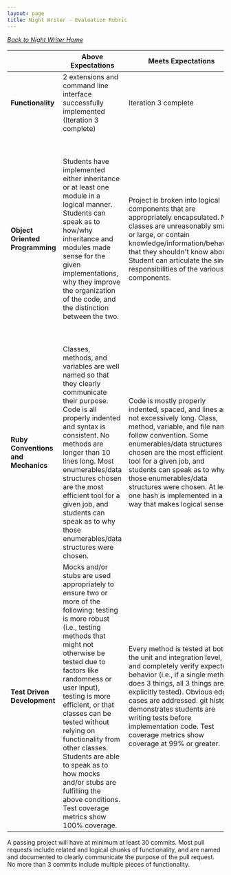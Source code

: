 ```yaml
---
layout: page
title: Night Writer - Evaluation Rubric
---
```


_[Back to Night Writer Home](./index)_

<br> | **Above Expectations** | **Meets Expectations** | **Below Expectations** | **Well Below Expectations**  
-- | --- | --- | --- | ---
**Functionality** | 2 extensions and command line interface successfully implemented (Iteration 3 complete) | Iteration 3 complete | Iteration 2 complete, but iteration 3 not complete | Iteration 2 not complete
**Object Oriented Programming** | Students have implemented either inheritance or at least one module in a logical manner.  Students can speak as to how/why inheritance and modules made sense for the given implementations, why they improve the organization of the code, and the distinction between the two. | Project is broken into logical components that are appropriately encapsulated. No classes are unreasonably small or large, or contain knowledge/information/behavior that they shouldn't know about.  Student can articulate the single responsibilities of the various components. | Students can clearly identify the responsibility of each class that they created and the methods that they wrote. Students are able to describe why they have organized their code in the way they did. Project may have too many or too few classes, or include knowledge/information/behavior that isn't necessary for a given class to know.  Student cannot articulate single responsiblities, or code does not demonstrate adherence to the described single responsiblities. | Students have difficulty explaining the reason they have organized their code in the way that they did. They may have few files that seem to be doing the vast majority of the work in the project, and have not drawn clear lines between the responsibilities of different classes they have created.
**Ruby Conventions and Mechanics** | Classes, methods, and variables are well named so that they clearly communicate their purpose. Code is all properly indented and syntax is consistent. No methods are longer than 10 lines long. Most enumerables/data structures chosen are the most efficient tool for a given job, and students can speak as to why those enumerables/data structures were chosen. | Code is mostly properly indented, spaced, and lines are not excessively long. Class, method, variable, and file names follow convention. Some enumerables/data structures chosen are the most efficient tool for a given job, and students can speak as to why those enumerables/data structures were chosen. At least one hash is implemented in a way that makes logical sense. | Code demonstrates some proper indenting and spacing. Class, method, variable, and file names inconsistently follow convention. Few enumerables/data structures chosen are the most efficient tool for a given job. Students may not be able to speak as to why those enumerables/data structures were chosen. No hashes are implemented, or are implemented in an inappropriate use case. | Code is not properly indented and spaced and lines are excessively long. Class, method, variable, and file names do not follow convention
**Test Driven Development** | Mocks and/or stubs are used appropriately to ensure two or more of the following: testing is more robust (i.e., testing methods that might not otherwise be tested due to factors like randomness or user input), testing is more efficient, or that classes can be tested without relying on functionality from other classes. Students are able to speak as to how mocks and/or stubs are fulfilling the above conditions. Test coverage metrics show 100% coverage. | Every method is tested at both the unit and integration level, and completely verify expected behavior (i.e., if a single method does 3 things, all 3 things are explicitly tested). Obvious edge cases are addressed. git history demonstrates students are writing tests before implementation code. Test coverage metrics show coverage at 99% or greater. | Every method is not tested, expected behavior is partially tested, and/or no edge cases are addressed. git history does not demonstrate students are writing tests before implementation code. | Test coverage is below 90% and/or less than half of the methods in any given class are untested or have tests that don’t verify expected behavior.


A passing project will have at minimum at least 30 commits. Most pull requests include related and logical chunks of functionality, and are named and documented to clearly communicate the purpose of the pull request. No more than 3 commits include multiple pieces of functionality.
